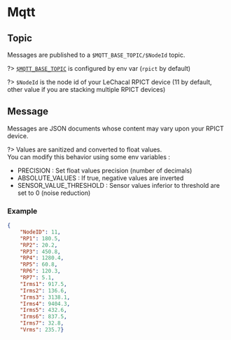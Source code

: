 # Mqtt

## Topic
Messages are published to a `$MQTT_BASE_TOPIC/$NodeId` topic.

?> [`$MQTT_BASE_TOPIC`](configuration/) is configured by env var (`rpict` by default)

?> `$NodeId` is the node id of your LeChacal RPICT device (11 by default, other value if you are stacking multiple RPICT devices)

## Message
Messages are JSON documents whose content may vary upon your RPICT device.

?> Values are sanitized and converted to float values.  
You can modify this behavior using some env variables :
- PRECISION : Set float values precision (number of decimals)
- ABSOLUTE_VALUES : If true, negative values are inverted
- SENSOR_VALUE_THRESHOLD : Sensor values inferior to threshold are set to 0 (noise reduction)

### Example
```json
{
    "NodeID": 11,
    "RP1": 180.5,
    "RP2": 20.2,
    "RP3": 450.8,
    "RP4": 1280.4,
    "RP5": 60.8,
    "RP6": 120.3,
    "RP7": 5.1,
    "Irms1": 917.5,
    "Irms2": 136.6,
    "Irms3": 3138.1,
    "Irms4": 9404.3,
    "Irms5": 432.6,
    "Irms6": 837.5,
    "Irms7": 32.8,
    "Vrms": 235.7}
```
